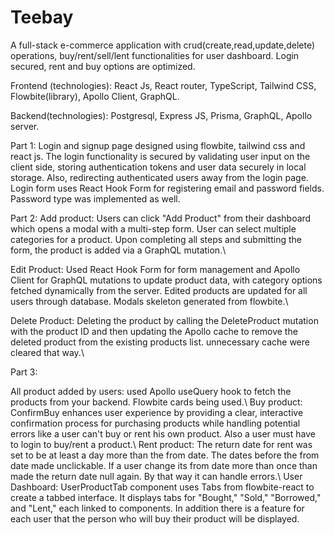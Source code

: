 # Teebay 

A full-stack e-commerce application with crud(create,read,update,delete) operations, buy/rent/sell/lent functionalities for user dashboard. Login secured, rent and buy options are optimized.

Frontend (technologies): React Js, React router, TypeScript, Tailwind CSS, Flowbite(library), Apollo Client, GraphQL.

Backend(technologies): Postgresql, Express JS, Prisma, GraphQL, Apollo server. 

Part 1:
Login and signup page designed using flowbite, tailwind css and react js. The login functionality is secured by validating user input on the client side, storing authentication tokens and user data securely in local storage. Also, redirecting authenticated users away from the login page. Login form uses React Hook Form for registering email and password fields. Password type was implemented as well. <br/>

Part 2:
Add product: Users can click "Add Product" from their dashboard which opens a modal with a multi-step form. User can select multiple categories for a product. Upon completing all steps and submitting the form, the product is added via a GraphQL mutation.\\

Edit Product: Used React Hook Form for form management and Apollo Client for GraphQL mutations to update product data, with category options fetched dynamically from the server. Edited products are updated for all users through database.  Modals skeleton generated from flowbite.\\

Delete Product: Deleting the product by calling the DeleteProduct mutation with the product ID and then updating the Apollo cache to remove the deleted product from the existing products list. unnecessary cache were cleared that way.\\

Part 3:

All product added by users: used Apollo useQuery hook to fetch the products from your backend. Flowbite cards being used.\\
Buy product: ConfirmBuy enhances user experience by providing a clear, interactive confirmation process for purchasing products while handling potential errors like a user can't buy or rent his own product. Also a user must have to login to buy/rent a product.\\
Rent product: The return date for rent was set to be at least a day more than the from date. The dates before the from date made unclickable. If a user change its from date more than once than made the return date null again. By that way it can handle errors.\\
User Dashboard: UserProductTab component uses Tabs from flowbite-react to create a tabbed interface. It displays tabs for "Bought," "Sold," "Borrowed," and "Lent," each linked to components. In addition there is a feature for each user that the person who will buy their product will be displayed. 




